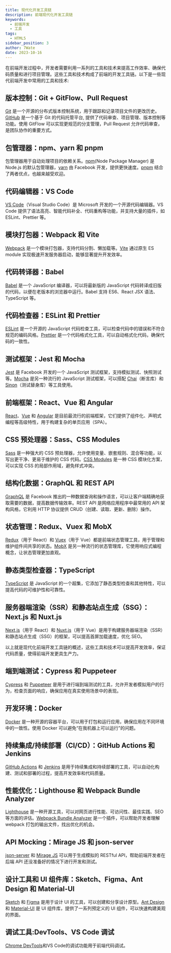 ```yaml
---
title: 现代化开发工具链
description: 前端现代化开发工具链
keywords:
  - 前端开发
  - 工具
tags:
  - HTML5
sidebar_position: 3
author: 7Wate
date: 2023-10-16
---
```


在前端开发过程中，开发者需要利用一系列的工具和技术来提高工作效率、确保代码质量和进行项目管理。这些工具和技术构成了前端的开发工具链。以下是一些现代前端开发中常用的工具和技术:

## 版本控制：Git + GitFlow、Pull Request

[Git](https://git-scm.com/) 是一个开源的分布式版本控制系统，用于跟踪和记录项目文件的更改历史。[GitHub](https://github.com/) 是一个基于 Git 的代码托管平台, 提供了代码审查、项目管理、版本控制等功能。使用 GitFlow 可以实现更规范的分支管理，Pull Request 允许代码审查，是团队协作的重要方式。

## 包管理器：npm、yarn 和 pnpm

包管理器用于自动处理项目的依赖关系。[npm](https://www.npmjs.com/)(Node Package Manager) 是 Node.js 的默认包管理器，[yarn](https://yarnpkg.com/) 由 Facebook 开发，提供更快速度。[pnpm](https://pnpm.io/) 结合了两者优点，也越来越受欢迎。

## 代码编辑器：VS Code

[VS Code](https://code.visualstudio.com/)（Visual Studio Code）是 Microsoft 开发的一个开源代码编辑器。VS Code 提供了语法高亮、智能代码补全、代码重构等功能，并支持大量的插件，如 ESLint、Prettier 等。

## 模块打包器：Webpack 和 Vite

[Webpack](https://webpack.js.org/) 是一个模块打包器，支持代码分割、懒加载等。[Vite](https://vitejs.dev/) 通过原生 ES module 实现极速开发服务器启动，能够显著提升开发效率。

## 代码转译器：Babel

[Babel](https://babeljs.io/) 是一个 JavaScript 编译器，可以将最新版的 JavaScript 代码转译成旧版的代码，以便在老版本的浏览器中运行。Babel 支持 ES6、React JSX 语法、TypeScript 等。

## 代码检查器：ESLint 和 Prettier

[ESLint](https://eslint.org/) 是一个开源的 JavaScript 代码检查工具，可以检查代码中的错误和不符合规范的编码风格。[Prettier](https://prettier.io/) 是一个代码格式化工具，可以自动格式化代码，确保代码的一致性。

## 测试框架：Jest 和 Mocha

[Jest](https://jestjs.io/) 是 Facebook 开发的一个 JavaScript 测试框架，支持模拟测试、快照测试等。[Mocha](https://mochajs.org/) 是另一种流行的 JavaScript 测试框架，可以搭配 [Chai](https://www.chaijs.com/)（断言库）和 [Sinon](https://sinonjs.org/)（测试替身库）等工具使用。

## 前端框架：React、Vue 和 Angular

[React](https://reactjs.org/)、[Vue](https://vuejs.org/) 和 [Angular](https://angular.io/) 是目前最流行的前端框架，它们提供了组件化、声明式编程等高级特性，用于构建复杂的单页应用（SPA）。

## CSS 预处理器：Sass、CSS Modules

[Sass](https://sass-lang.com/) 是一种强大的 CSS 预处理器，允许使用变量、嵌套规则、混合等功能，以写出更干净、更易于维护的 CSS 代码。[CSS Modules](https://github.com/css-modules/css-modules) 是一种 CSS 模块化方案，可以实现 CSS 的局部作用域，避免样式冲突。

## 结构化数据：GraphQL 和 REST API

[GraphQL](https://graphql.org/) 是 Facebook 推出的一种数据查询和操作语言，可以让客户端精确地获取需要的数据，提高数据传输效率。REST API 是网络应用程序中最常用的 API 架构风格，它利用 HTTP 协议提供 CRUD（创建、读取、更新、删除）操作。

## 状态管理：Redux、Vuex 和 MobX

[Redux](https://redux.js.org/)（用于 React）和 [Vuex](https://vuex.vuejs.org/)（用于 Vue）都是前端状态管理工具，用于管理和维护组件间共享的状态。[MobX](https://mobx.js.org/README.html) 是另一种流行的状态管理库，它使用响应式编程概念，让状态管理更加直观。

## 静态类型检查器：TypeScript

[TypeScript](https://www.typescriptlang.org/) 是 JavaScript 的一个超集，它添加了静态类型检查和其他特性，可以提高代码的可维护性和可靠性。

## 服务器端渲染（SSR）和静态站点生成（SSG）：Next.js 和 Nuxt.js

[Next.js](https://nextjs.org/)（用于 React）和 [Nuxt.js](https://nuxtjs.org/)（用于 Vue）是用于构建服务器端渲染（SSR）和静态站点生成（SSG）的框架，可以提高首屏加载速度，优化 SEO。

以上就是现代化前端开发工具链的概述，这些工具和技术可以提高开发效率，保证代码质量，使得前端开发更具生产力。

## 端到端测试：Cypress 和 Puppeteer

[Cypress](https://www.cypress.io/) 和 [Puppeteer](https://pptr.dev/) 是用于进行端到端测试的工具，允许开发者模拟用户的行为，检查页面的响应，确保应用在真实使用场景中的表现。

## 开发环境：Docker

[Docker](https://www.docker.com/) 是一种开源的容器平台，可以用于打包和运行应用，确保应用在不同环境中的一致性。使用 Docker 可以避免“在我机器上可以运行”的问题。

## 持续集成/持续部署（CI/CD）：GitHub Actions 和 Jenkins

[GitHub Actions](https://github.com/features/actions) 和 [Jenkins](https://www.jenkins.io/) 是用于持续集成和持续部署的工具，可以自动化构建、测试和部署的过程，提高开发效率和代码质量。

## 性能优化：Lighthouse 和 Webpack Bundle Analyzer

[Lighthouse](https://developers.google.com/web/tools/lighthouse) 是一种开源工具，可以对网页进行性能、可访问性、最佳实践、SEO 等方面的评估。[Webpack Bundle Analyzer](https://www.npmjs.com/package/webpack-bundle-analyzer) 是一个插件，可以帮助开发者理解 webpack 打包的输出文件，找出优化的机会。

## API Mocking：Mirage JS 和 json-server

[json-server](https://github.com/typicode/json-server) 和 [Mirage JS](https://miragejs.com/) 可以用于生成模拟的 RESTful API，帮助前端开发者在后端 API 还没准备好的情况下进行开发和测试。

## 设计工具和 UI 组件库：Sketch、Figma、Ant Design 和 Material-UI

[Sketch](https://www.sketch.com/) 和 [Figma](https://www.figma.com/) 是用于设计 UI 的工具，可以创建和分享设计原型。[Ant Design](https://ant.design/) 和 [Material-UI](https://material-ui.com/) 是 UI 组件库，提供了一系列预定义的 UI 组件，可以快速构建美观的界面。

## 调试工具:DevTools、VS Code 调试

[Chrome DevTools](https://developer.chrome.com/docs/devtools/)和VS Code的调试功能用于前端代码调试。

